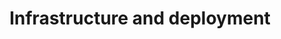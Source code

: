 ---
title: Infrastructure and deployment
menutitle: Infrastructure and deployment
ordering:
  - private-locations
  - infrastructure-as-code
  - dedicated-ips
---
